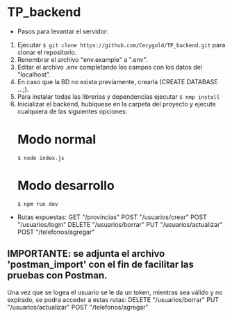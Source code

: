 # TP_backend
* Pasos para levantar el servidor:
1. Ejecutar `$ git clone https://github.com/Cecygold/TP_backend.git` para clonar el repositorio.
3. Renombrar el archivo "env.example" a ".env".
4. Editar el archivo .env completando los campos con los datos del "localhost".
5. En caso que la BD no exista previamente, crearla (CREATE DATABASE ...;).
6. Para instalar todas las librerias y dependencias ejecutar `$ nmp install`
7. Inicializar el backend, hubiquese en la carpeta del proyecto y ejecute cualquiera de las siguientes opciones:
   # Modo normal 
     `$ node index.js`
   # Modo desarrollo 
     `$ npm run dev`

* Rutas expuestas:
  GET "/provincias"
  POST "/usuarios/crear"
  POST "/usuarios/login"
  DELETE "/usuarios/borrar" 
  PUT "/usuarios/actualizar"
  POST "/telefonos/agregar"

## IMPORTANTE: se adjunta el archivo 'postman_import' con el fin de facilitar las pruebas con Postman.
Una vez que se logea el usuario se le da un token, mientras sea válido y no expirado, se podra acceder a estas rutas: 
  DELETE "/usuarios/borrar" 
  PUT "/usuarios/actualizar"
  POST "/telefonos/agregar"
